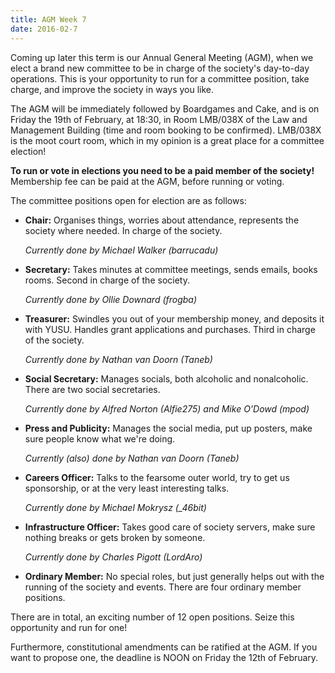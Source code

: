 ```yaml
---
title: AGM Week 7
date: 2016-02-7
---
```


Coming up later this term is our Annual General Meeting (AGM), when we elect 
a brand new committee to be in charge of the society's day-to-day operations. 
This is your opportunity to run for a committee position, take charge, and 
improve the society in ways you like.

The AGM will be immediately followed by Boardgames and Cake, and is on Friday
the 19th of February, at 18:30, in Room LMB/038X of the Law and Management 
Building (time and room booking to be confirmed). LMB/038X is the moot court 
room, which in my opinion is a great place for a committee election!

**To run or vote in elections you need to be a paid member of the
society!** Membership fee can be paid at the AGM, before running
or voting.

The committee positions open for election  are as follows:

 - **Chair:** Organises things, worries about attendance, represents the
     society where needed. In charge of the society.

     *Currently done by Michael Walker (barrucadu)*

 - **Secretary:** Takes minutes at committee meetings, sends emails,
     books rooms. Second in charge of the society.

     *Currently done by Ollie Downard (frogba)*

 - **Treasurer:** Swindles you out of your membership money, and
     deposits it with YUSU. Handles grant applications and purchases.
     Third in charge of the society.

     *Currently done by Nathan van Doorn (Taneb)*

 - **Social Secretary:** Manages socials, both alcoholic and nonalcoholic.
     There are two social secretaries.

     *Currently done by Alfred Norton (Alfie275) and Mike O'Dowd (mpod)*

 - **Press and Publicity:** Manages the social media, put up posters, make
     sure people know what we're doing.

     *Currently (also) done by Nathan van Doorn (Taneb)*

 - **Careers Officer:** Talks to the fearsome outer world, try to get us
     sponsorship, or at the very least interesting talks.

     *Currently done by Michael Mokrysz (_46bit)*

 - **Infrastructure Officer:** Takes good care of society servers, make
     sure nothing breaks or gets broken by someone.

     *Currently done by Charles Pigott (LordAro)*

 - **Ordinary Member:** No special roles, but just generally helps
     out with the running of the society and events.
     There are four ordinary member positions.

There are in total, an exciting number of 12 open positions. Seize this
opportunity and run for one!

Furthermore, constitutional amendments can be ratified at the AGM. If
you want to propose one, the deadline is NOON on Friday the 12th of
February.
